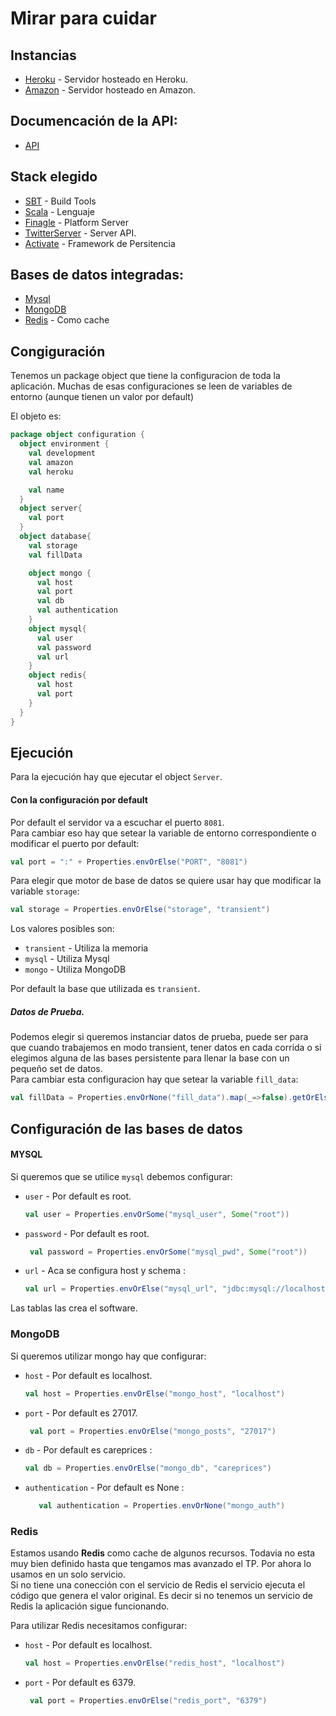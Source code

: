 # Mirar para cuidar

## Instancias
* [Heroku](http://careprices.herokuapp.com) - Servidor hosteado en Heroku.
* [Amazon](http://careprices.passto.com.ar) - Servidor hosteado en Amazon.

## Documencación de la API:
* [API](http://docs.careprices.apiary.io/#reference/0/product/create-a-new-product?console=1)

## Stack elegido

 * [SBT](http://www.scala-sbt.org)  - Build Tools
 * [Scala](http://www.scala-lang.org) - Lenguaje
 * [Finagle](https://twitter.github.io/finagle/) - Platform Server
 * [TwitterServer](https://twitter.github.io/twitter-server/) - Server API.
 * [Activate](http://activate-framework.org) - Framework de Persitencia

## Bases de datos integradas:
* [Mysql](https://www.mysql.com)
* [MongoDB](https://www.mongodb.org)
* [Redis](http://redis.io) - Como cache


## Congiguración

Tenemos un package object que tiene la configuracion de toda la aplicación.
Muchas de esas configuraciones se leen de variables de entorno (aunque tienen un valor por default)

El objeto es:
```scala
package object configuration {
  object environment {
    val development
    val amazon
    val heroku

    val name
  }
  object server{
    val port
  }
  object database{
    val storage
    val fillData

    object mongo {
      val host
      val port
      val db
      val authentication
    }
    object mysql{
      val user
      val password
      val url
    }
    object redis{
      val host
      val port
    }
  }
}
```


## Ejecución
Para la ejecución hay que ejecutar el object `Server`.

#### Con la configuración por default
Por default el servidor va a escuchar el puerto `8081`. \
Para cambiar eso hay que setear la variable de entorno correspondiente o modificar el puerto por default:
```scala
val port = ":" + Properties.envOrElse("PORT", "8081")
```

Para elegir que motor de base de datos se quiere usar hay que modificar la variable `storage`:
```scala
val storage = Properties.envOrElse("storage", "transient")
```
Los valores posibles son:
* `transient` - Utiliza la memoria
* `mysql` - Utiliza Mysql
* `mongo` - Utiliza MongoDB

Por default la base que utilizada es `transient`.

##### Datos de Prueba.
Podemos elegir si queremos instanciar datos de prueba, puede ser para que cuando trabajemos en modo transient, tener datos en cada corrida o si elegimos alguna de las bases persistente para llenar la base con un pequeño set de datos. \
Para cambiar esta configuracion hay que setear la variable `fill_data`:

```scala
val fillData = Properties.envOrNone("fill_data").map(_=>false).getOrElse(true)
```

## Configuración de las bases de datos

#### MYSQL
Si queremos que se utilice `mysql` debemos configurar:
* `user` - Por default es root.
     ```scala
     val user = Properties.envOrSome("mysql_user", Some("root"))
    ```
* `password` - Por default es root.
    ```scala
     val password = Properties.envOrSome("mysql_pwd", Some("root"))
    ```
* `url` - Aca se configura host y schema :
     ```scala
     val url = Properties.envOrElse("mysql_url", "jdbc:mysql://localhost:8889/activate_test")
    ```

Las tablas las crea el software.

### MongoDB
Si queremos utilizar mongo hay que configurar:
* `host` - Por default es localhost.
     ```scala
     val host = Properties.envOrElse("mongo_host", "localhost")
    ```
* `port` - Por default es 27017.
    ```scala
     val port = Properties.envOrElse("mongo_posts", "27017")
    ```
* `db` - Por default es careprices :
     ```scala
     val db = Properties.envOrElse("mongo_db", "careprices")
    ```
* `authentication` - Por default es None  :
     ```scala
        val authentication = Properties.envOrNone("mongo_auth")
    ```

### Redis
Estamos usando **Redis** como cache de algunos recursos. Todavia no esta muy bien definido hasta que tengamos mas avanzado el TP. Por ahora lo usamos en un solo servicio. \
Si no tiene una conección con el servicio de Redis el servicio ejecuta el código  que genera el valor original. Es decir si no tenemos un servicio de Redis la aplicación sigue funcionando.

Para utilizar Redis necesitamos configurar:

* `host` - Por default es localhost.
     ```scala
     val host = Properties.envOrElse("redis_host", "localhost")
    ```
* `port` - Por default es 6379.
    ```scala
     val port = Properties.envOrElse("redis_port", "6379")
    ```

    